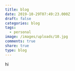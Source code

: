 ```yaml
---
title: blog
date: 2019-10-29T07:49:23.000Z
draft: false
categories: blog
tags:
  - personal
image: /images/uploads/10.jpg
comments: true
share: true
type: blog
---
```

hi
